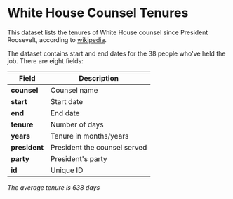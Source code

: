 # White House Counsel Tenures

This dataset lists the tenures of White House counsel since President Roosevelt, according to [wikipedia](https://en.wikipedia.org/wiki/White_House_Counsel).   

The dataset contains start and end dates for the 38 people who've held the job. There are eight fields:  

Field | Description
------------ | ------------- 
**counsel** | Counsel name
**start** | Start date
**end** | End date
**tenure** | Number of days
**years** | Tenure in months/years
**president** | President the counsel served
**party** | President's party
**id** | Unique ID

*The average tenure is 638 days*